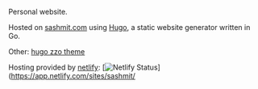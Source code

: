 
Personal website. 

Hosted on [sashmit.com](https://sashmit.com) using [Hugo](https://github.com/gohugoio), a static website generator written in Go. 

Other:
[hugo zzo theme](https://github.com/zzossig/hugo-theme-zzo)


Hosting provided by [netlify](https://netlify.com):
[![Netlify Status](https://api.netlify.com/api/v1/badges/9a17df1d-191b-482f-aaf7-74f3e457eddd/deploy-status)](https://app.netlify.com/sites/sashmit/
